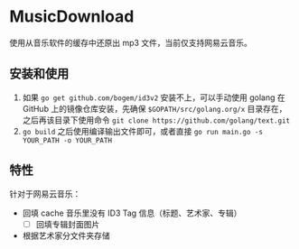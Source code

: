 # MusicDownload

使用从音乐软件的缓存中还原出 mp3 文件，当前仅支持网易云音乐。

## 安装和使用

1. 如果 `go get github.com/bogem/id3v2` 安装不上，可以手动使用 golang 在 GitHub 上的镜像仓库安装，先确保 `$GOPATH/src/golang.org/x` 目录存在，之后再该目录下使用命令 `git clone https://github.com/golang/text.git`
2. `go build` 之后使用编译输出文件即可，或者直接 `go run main.go -s YOUR_PATH -o YOUR_PATH`

## 特性

针对于网易云音乐：

- 回填 cache 音乐里没有 ID3 Tag 信息（标题、艺术家、专辑）
  - [ ] 回填专辑封面图片
- 根据艺术家分文件夹存储
